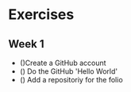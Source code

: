 # Exercises 
## Week 1

- ()Create a GitHub account 
- () Do the GitHub 'Hello World'
- () Add a repositoriy for the folio 
